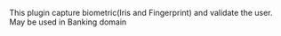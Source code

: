 
This plugin capture biometric(Iris and Fingerprint) and validate the user.
May be used in Banking domain
